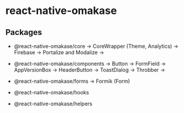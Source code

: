 # react-native-omakase

## Packages

- @react-native-omakase/core
  -> CoreWrapper (Theme, Analytics)
  -> Firebase
  -> Portalize and Modalize
  ->

- @react-native-omakase/components
  -> Button
  -> FormField
  -> AppVersionBox
  -> HeaderButton
  -> ToastDialog
  -> Throbber
  ->
- @react-native-omakase/forms
  -> Formik (Form)

- @react-native-omakase/hooks
- @react-native-omakase/helpers

